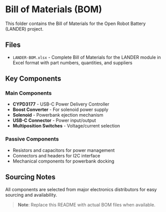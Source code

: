 # Bill of Materials (BOM)

This folder contains the Bill of Materials for the Open Robot Battery (LANDER) project.

## Files

- `LANDER-BOM.xlsx` - Complete Bill of Materials for the LANDER module in Excel format with part numbers, quantities, and suppliers

## Key Components

### Main Components
- **CYPD3177** - USB-C Power Delivery Controller
- **Boost Converter** - For solenoid power supply
- **Solenoid** - Powerbank ejection mechanism
- **USB-C Connector** - Power input/output
- **Multiposition Switches** - Voltage/current selection

### Passive Components
- Resistors and capacitors for power management
- Connectors and headers for I2C interface
- Mechanical components for powerbank docking

## Sourcing Notes

All components are selected from major electronics distributors for easy sourcing and availability.

> **Note**: Replace this README with actual BOM files when available.
